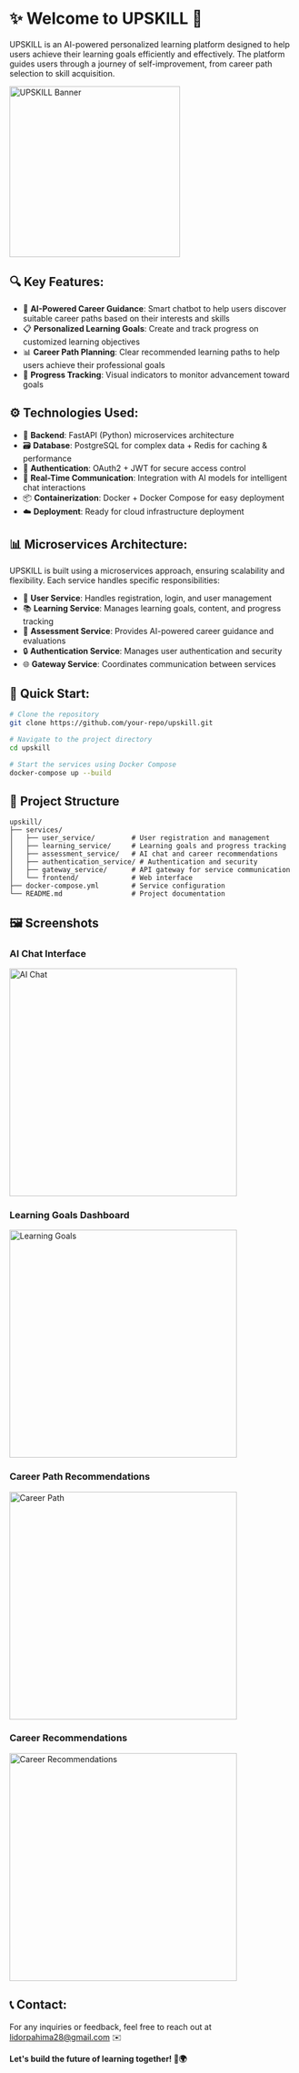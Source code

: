 # ✨ Welcome to **UPSKILL** 🚀

UPSKILL is an AI-powered personalized learning platform designed to help users achieve their learning goals efficiently and effectively. The platform guides users through a journey of self-improvement, from career path selection to skill acquisition.

<img src="Screenshot/upskilllogo.png" alt="UPSKILL Banner" width="300"/>

## 🔍 Key Features:

- 🤖 **AI-Powered Career Guidance**: Smart chatbot to help users discover suitable career paths based on their interests and skills
- 📋 **Personalized Learning Goals**: Create and track progress on customized learning objectives
- 📊 **Career Path Planning**: Clear recommended learning paths to help users achieve their professional goals
- 📝 **Progress Tracking**: Visual indicators to monitor advancement toward goals
## ⚙️ Technologies Used:

- 🐍 **Backend**: FastAPI (Python) microservices architecture
- 🗃️ **Database**: PostgreSQL for complex data + Redis for caching & performance
- 🔐 **Authentication**: OAuth2 + JWT for secure access control
- 🔗 **Real-Time Communication**: Integration with AI models for intelligent chat interactions
- 📦 **Containerization**: Docker + Docker Compose for easy deployment
- ☁️ **Deployment**: Ready for cloud infrastructure deployment

## 📊 Microservices Architecture:

UPSKILL is built using a microservices approach, ensuring scalability and flexibility. Each service handles specific responsibilities:

- 👤 **User Service**: Handles registration, login, and user management
- 📚 **Learning Service**: Manages learning goals, content, and progress tracking
- 📝 **Assessment Service**: Provides AI-powered career guidance and evaluations
- 🔒 **Authentication Service**: Manages user authentication and security
- 🌐 **Gateway Service**: Coordinates communication between services

## 🚀 Quick Start:

```bash
# Clone the repository
git clone https://github.com/your-repo/upskill.git

# Navigate to the project directory
cd upskill

# Start the services using Docker Compose
docker-compose up --build
```

## 🔧 Project Structure

```
upskill/
├── services/
│   ├── user_service/         # User registration and management
│   ├── learning_service/     # Learning goals and progress tracking
│   ├── assessment_service/   # AI chat and career recommendations
│   ├── authentication_service/ # Authentication and security
│   ├── gateway_service/      # API gateway for service communication
│   └── frontend/             # Web interface
├── docker-compose.yml        # Service configuration
└── README.md                 # Project documentation
```
## 🖼️ Screenshots

### AI Chat Interface

<img src="Screenshot/AI_Chat.png" alt="AI Chat" width="400"/>

### Learning Goals Dashboard
<img src="Screenshot/Learning_Goals.png" alt="Learning Goals" width="400"/>

### Career Path Recommendations
<img src="Screenshot/Career_Path.png" alt="Career Path" width="400"/>

### Career Recommendations
<img src="Screenshot/Career_Recoommendations.png" alt="Career Recommendations" width="400"/>

## 📞 Contact:

For any inquiries or feedback, feel free to reach out at [lidorpahima28@gmail.com](mailto:lidorpahima28@gmail.com) ✉️

**Let's build the future of learning together! 🚀🌍**
